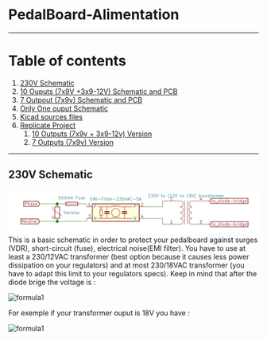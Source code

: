 # PedalBoard-Alimentation
***
# Table of contents
1. [230V Schematic](#230v-schematic)
2. [10 Ouputs (7x9V +3x9-12V) Schematic and PCB](#10_Ouputs_Schematic) 
3. [7 Outpout (7x9v) Schematic and PCB](#7_Output_Schematic_and_PCB)
4. [Only One ouput Schematic](#Schematic_of_one_output)
5. [Kicad sources files](#Kicad_sources_files)
6. [Replicate Project](#replicate-project)
    1. [10 Outputs (7x9v + 3x9-12v) Version](#10-outputs-version)
    2. [7 Outputs (7x9v) Version](#7-outputs-version)
***
## 230V Schematic
![230V Schematic](Images/Common/230VAC_part.png)
This is a basic schematic in order to protect your pedalboard against surges (VDR), short-circuit (fuse), electrical noise(EMI filter). You have to use at least a 230/12VAC transformer (best option because it causes less power dissipation on your regulators) and at most 230/18VAC transformer (you have to adapt this limit to your regulators specs). Keep in mind that after the diode brige the voltage is : 

![formula1](https://render.githubusercontent.com/render/math?math=\sqrt{2}\times%20U_{transformer})

For exemple if your transformer ouput is 18V you have :

![formula1](https://render.githubusercontent.com/render/math?math=\sqrt{2}\times18\approx25.5V)
